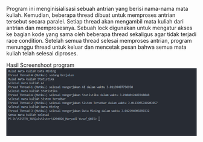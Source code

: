 
Program ini menginisialisasi sebuah antrian yang berisi nama-nama mata kuliah. Kemudian, beberapa thread dibuat untuk memproses antrian tersebut secara paralel. Setiap thread akan mengambil mata kuliah dari antrian dan memprosesnya. Sebuah lock digunakan untuk mengatur akses ke bagian kode yang sama oleh beberapa thread sekaligus agar tidak terjadi race condition. Setelah semua thread selesai memproses antrian, program menunggu thread untuk keluar dan mencetak pesan bahwa semua mata kuliah telah selesai diproses.

Hasil Screenshoot program
![Gambar Screenshoot](1204026_gambar.PNG)